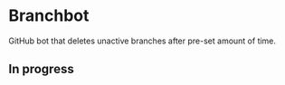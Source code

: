 # Branchbot

GitHub bot that deletes unactive branches after pre-set amount of time. 

## In progress
